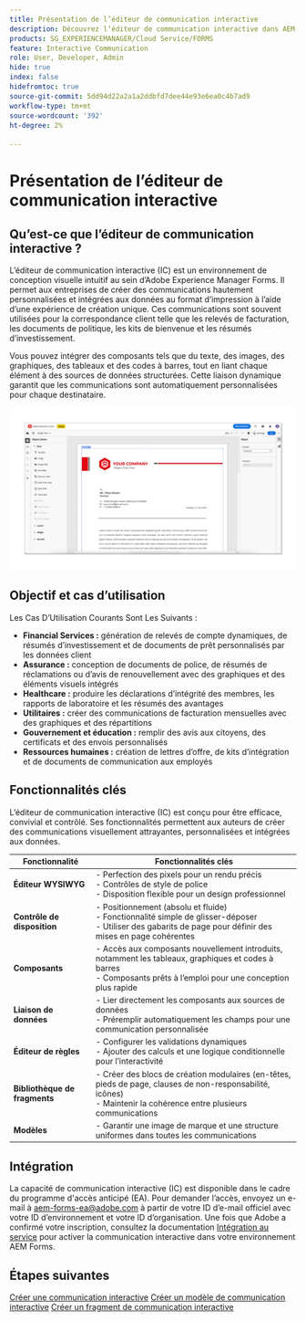 ```yaml
---
title: Présentation de l’éditeur de communication interactive
description: Découvrez l’éditeur de communication interactive dans AEM Forms. Découvrez les fonctionnalités clés, les étapes d’intégration et les cas d’utilisation réels pour créer des communications dynamiques et personnalisées.
products: SG_EXPERIENCEMANAGER/Cloud Service/FORMS
feature: Interactive Communication
role: User, Developer, Admin
hide: true
index: false
hidefromtoc: true
source-git-commit: 5dd94d22a2a1a2ddbfd7dee44e93e6ea0c4b7ad9
workflow-type: tm+mt
source-wordcount: '392'
ht-degree: 2%

---
```



# Présentation de l’éditeur de communication interactive

## Qu’est-ce que l’éditeur de communication interactive ?

L’éditeur de communication interactive (IC) est un environnement de conception visuelle intuitif au sein d’Adobe Experience Manager Forms. Il permet aux entreprises de créer des communications hautement personnalisées et intégrées aux données au format d’impression à l’aide d’une expérience de création unique. Ces communications sont souvent utilisées pour la correspondance client telle que les relevés de facturation, les documents de politique, les kits de bienvenue et les résumés d’investissement.

Vous pouvez intégrer des composants tels que du texte, des images, des graphiques, des tableaux et des codes à barres, tout en liant chaque élément à des sources de données structurées. Cette liaison dynamique garantit que les communications sont automatiquement personnalisées pour chaque destinataire.

![Rechercher document IC](/help/forms/interactive-communication/assets/introimg.png)

## Objectif et cas d’utilisation

Les Cas D’Utilisation Courants Sont Les Suivants :

* **Financial Services :** génération de relevés de compte dynamiques, de résumés d’investissement et de documents de prêt personnalisés par les données client
* **Assurance :** conception de documents de police, de résumés de réclamations ou d’avis de renouvellement avec des graphiques et des éléments visuels intégrés
* **Healthcare :** produire les déclarations d’intégrité des membres, les rapports de laboratoire et les résumés des avantages
* **Utilitaires :** créer des communications de facturation mensuelles avec des graphiques et des répartitions
* **Gouvernement et éducation :** remplir des avis aux citoyens, des certificats et des envois personnalisés
* **Ressources humaines :** création de lettres d’offre, de kits d’intégration et de documents de communication aux employés

## Fonctionnalités clés

L’éditeur de communication interactive (IC) est conçu pour être efficace, convivial et contrôlé. Ses fonctionnalités permettent aux auteurs de créer des communications visuellement attrayantes, personnalisées et intégrées aux données.

| **Fonctionnalité** | **Fonctionnalités clés** |
|--------------------------------------|---------------------------------------------------------------------------------------|
| **Éditeur WYSIWYG** | - Perfection des pixels pour un rendu précis <br> - Contrôles de style de police <br> - Disposition flexible pour un design professionnel |
| **Contrôle de disposition** | - Positionnement (absolu et fluide) <br> - Fonctionnalité simple de glisser-déposer <br> - Utiliser des gabarits de page pour définir des mises en page cohérentes |
| **Composants** | - Accès aux composants nouvellement introduits, notamment les tableaux, graphiques et codes à barres <br> - Composants prêts à l’emploi pour une conception plus rapide |
| **Liaison de données** | - Lier directement les composants aux sources de données <br> - Préremplir automatiquement les champs pour une communication personnalisée |
| **Éditeur de règles** | - Configurer les validations dynamiques <br> - Ajouter des calculs et une logique conditionnelle pour l’interactivité |
| **Bibliothèque de fragments** | - Créer des blocs de création modulaires (en-têtes, pieds de page, clauses de non-responsabilité, icônes) <br> - Maintenir la cohérence entre plusieurs communications |
| **Modèles** | - Garantir une image de marque et une structure uniformes dans toutes les communications |

## Intégration

La capacité de communication interactive (IC) est disponible dans le cadre du programme d&#39;accès anticipé (EA). Pour demander l’accès, envoyez un e-mail à [aem-forms-ea@adobe.com](mailto:aem-forms-ea@adobe.com) à partir de votre ID d’e-mail officiel avec votre ID d’environnement et votre ID d’organisation. Une fois que Adobe a confirmé votre inscription, consultez la documentation [Intégration au service](/help/forms/setup-forms-cloud-service.md) pour activer la communication interactive dans votre environnement AEM Forms.

## Étapes suivantes

[Créer une communication interactive](/help/forms/interactive-communication/create-interactive-communication.md)
[Créer un modèle de communication interactive](/help/forms/interactive-communication/create-interactive-communication-template.md)
[Créer un fragment de communication interactive](/help/forms/interactive-communication/create-interactive-communication-fragment.md)

<!-- 
## Where to Find IC Documentation, Samples, and Tutorials

Whether you're just getting started or looking to build complex communications, Adobe offers extensive learning resources:
[Note: we'll add resources afterwards, below is just the format]

* Official Documentation:

[Create your first interactive communication]()
AEM Forms Interactive Communication Guide

* Tutorials & Videos:
Visit Adobe Experience League and explore the "Forms" section for step-by-step videos and use-case-based tutorials.
-->

